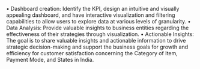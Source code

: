 •	Dashboard creation: Identify the KPI, design an intuitive and visually appealing dashboard, and have interactive visualization and filtering capabilities to allow users to explore data at various levels of granularity. 
•	Data Analysis: Provide valuable insights to business entities regarding the effectiveness of their strategies through visualization. 
•	Actionable Insights: The goal is to share valuable insights and actionable information to drive strategic decision-making and support the business goals for growth and efficiency for customer satisfaction concerning the Category of Item, Payment Mode, and States in India.
